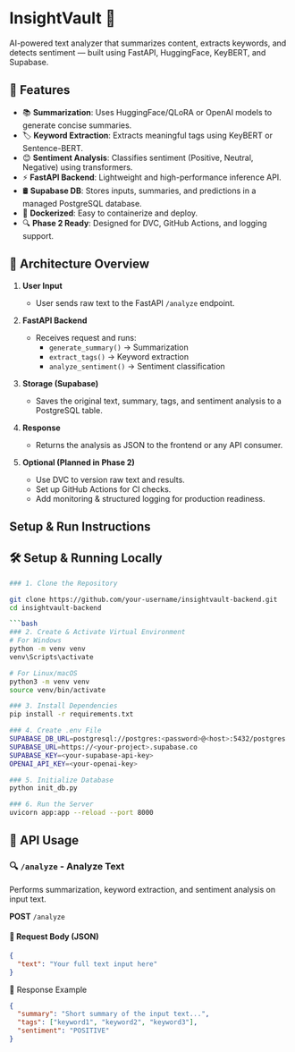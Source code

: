 # InsightVault 🧠
AI-powered text analyzer that summarizes content, extracts keywords, and detects sentiment — built using FastAPI, HuggingFace, KeyBERT, and Supabase.

## 🚀 Features

- 📚 **Summarization**: Uses HuggingFace/QLoRA or OpenAI models to generate concise summaries.
- 🏷️ **Keyword Extraction**: Extracts meaningful tags using KeyBERT or Sentence-BERT.
- 😊 **Sentiment Analysis**: Classifies sentiment (Positive, Neutral, Negative) using transformers.
- ⚡ **FastAPI Backend**: Lightweight and high-performance inference API.
- 🛢️ **Supabase DB**: Stores inputs, summaries, and predictions in a managed PostgreSQL database.
- 🐳 **Dockerized**: Easy to containerize and deploy.
- 🔍 **Phase 2 Ready**: Designed for DVC, GitHub Actions, and logging support.

## 🧱 Architecture Overview

1. **User Input**  
   - User sends raw text to the FastAPI `/analyze` endpoint.

2. **FastAPI Backend**
   - Receives request and runs:
     - `generate_summary()` → Summarization
     - `extract_tags()` → Keyword extraction
     - `analyze_sentiment()` → Sentiment classification

3. **Storage (Supabase)**
   - Saves the original text, summary, tags, and sentiment analysis to a PostgreSQL table.

4. **Response**
   - Returns the analysis as JSON to the frontend or any API consumer.

5. **Optional (Planned in Phase 2)**
   - Use DVC to version raw text and results.
   - Set up GitHub Actions for CI checks.
   - Add monitoring & structured logging for production readiness.

## Setup & Run Instructions
## 🛠️ Setup & Running Locally
```bash
### 1. Clone the Repository

git clone https://github.com/your-username/insightvault-backend.git
cd insightvault-backend

```bash
### 2. Create & Activate Virtual Environment
# For Windows
python -m venv venv
venv\Scripts\activate

# For Linux/macOS
python3 -m venv venv
source venv/bin/activate

### 3. Install Dependencies
pip install -r requirements.txt

### 4. Create .env File
SUPABASE_DB_URL=postgresql://postgres:<password>@<host>:5432/postgres
SUPABASE_URL=https://<your-project>.supabase.co
SUPABASE_KEY=<your-supabase-api-key>
OPENAI_API_KEY=<your-openai-key>

### 5. Initialize Database
python init_db.py

### 6. Run the Server
uvicorn app:app --reload --port 8000
```
## 📡 API Usage

### 🔍 `/analyze` - Analyze Text

Performs summarization, keyword extraction, and sentiment analysis on input text.

**POST** `/analyze`

#### 🔸 Request Body (JSON)
```json
{
  "text": "Your full text input here"
}
```

🔸 Response Example
```json
{
  "summary": "Short summary of the input text...",
  "tags": ["keyword1", "keyword2", "keyword3"],
  "sentiment": "POSITIVE"
}
```

